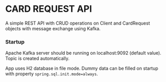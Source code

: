 # CARD REQUEST API

A simple REST API with CRUD operations on Client and CardRequest objects with message exchange using Kafka.

### Startup 
Apache Kafka server should be running on localhost:9092 (default value). Topic is created automatically.

App uses H2 database in file mode. Dummy data can be filled on startup with property `spring.sql.init.mode=always`.
